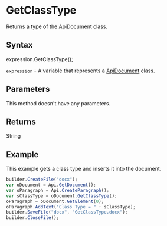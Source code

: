 # GetClassType

Returns a type of the ApiDocument class.

## Syntax

expression.GetClassType();

`expression` - A variable that represents a [ApiDocument](../ApiDocument.md) class.

## Parameters

This method doesn't have any parameters.

## Returns

String

## Example

This example gets a class type and inserts it into the document.

```javascript
builder.CreateFile("docx");
var oDocument = Api.GetDocument();
var oParagraph = Api.CreateParagraph();
var sClassType = oDocument.GetClassType();
oParagraph = oDocument.GetElement(0);
oParagraph.AddText("Class Type = " + sClassType);
builder.SaveFile("docx", "GetClassType.docx");
builder.CloseFile();
```